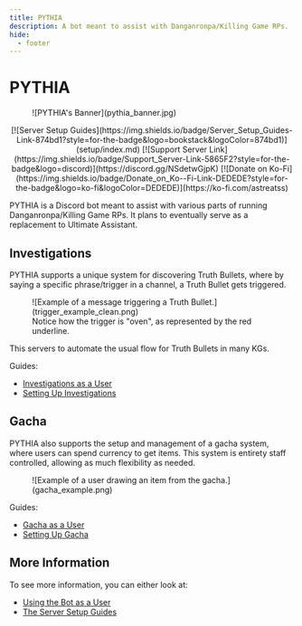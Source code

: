 ```yaml
---
title: PYTHIA
description: A bot meant to assist with Danganronpa/Killing Game RPs.
hide:
  - footer
---
```


# PYTHIA

<figure markdown>
  ![PYTHIA's Banner](pythia_banner.jpg)
</figure>

<p align="center" markdown="1">
  [![Server Setup Guides](https://img.shields.io/badge/Server_Setup_Guides-Link-874bd1?style=for-the-badge&logo=bookstack&logoColor=874bd1)](setup/index.md)
  [![Support Server Link](https://img.shields.io/badge/Support_Server-Link-5865F2?style=for-the-badge&logo=discord)](https://discord.gg/NSdetwGjpK)
  [![Donate on Ko-Fi](https://img.shields.io/badge/Donate_on_Ko--Fi-Link-DEDEDE?style=for-the-badge&logo=ko-fi&logoColor=DEDEDE)](https://ko-fi.com/astreatss)
</p>

PYTHIA is a Discord bot meant to assist with various parts of running Danganronpa/Killing Game RPs. It plans to eventually serve as a replacement to Ultimate Assistant.

## Investigations

PYTHIA supports a unique system for discovering Truth Bullets, where by saying a specific phrase/trigger in a channel, a Truth Bullet gets triggered.
<figure markdown>
  ![Example of a message triggering a Truth Bullet.](trigger_example_clean.png)
  <figcaption>Notice how the trigger is "oven", as represented by the red underline.</figcaption>
</figure>

This servers to automate the usual flow for Truth Bullets in many KGs. 

Guides:
- [Investigations as a User](usage/investigations.md)
- [Setting Up Investigations](setup/investigations_setup.md)

## Gacha

PYTHIA also supports the setup and management of a gacha system, where users can spend currency to get items. This system is entirety staff controlled, allowing as much flexibility as needed.

<figure markdown>
  ![Example of a user drawing an item from the gacha.](gacha_example.png)
</figure>

Guides:
- [Gacha as a User](usage/gacha.md)
- [Setting Up Gacha](setup/gacha_setup.md)

## More Information

To see more information, you can either look at:
- [Using the Bot as a User](usage/index.md)
- [The Server Setup Guides](setup/index.md)